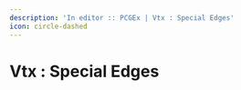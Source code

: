 ```yaml
---
description: 'In editor :: PCGEx | Vtx : Special Edges'
icon: circle-dashed
---
```


# Vtx : Special Edges

